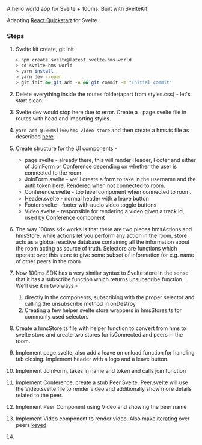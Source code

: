 A hello world app for Svelte + 100ms. Built with SvelteKit.

Adapting [React Quickstart](https://www.100ms.live/docs/javascript/v2/guides/react-quickstart) for Svelte.

### Steps

1. Svelte kit create, git init
   ```sh
   > npm create svelte@latest svelte-hms-world
   > cd svelte-hms-world
   > yarn install
   > yarn dev --open
   > git init && git add -A && git commit -m "Initial commit"
   ```

2. Delete everything inside the routes folder(apart from styles.css) - let's start clean.
3. Svelte dev would stop here due to error. Create a +page.svelte file in routes with head and importing styles.
4. `yarn add @100mslive/hms-video-store` and then create a hms.ts file as described [here](https://www.100ms.live/docs/javascript/v2/features/integration#java-script).
5. Create structure for the UI components -
   - page.svelte - already there, this will render Header, Footer and either of JoinForm or Conference depending on whether the user is connected to the room. 
   - JoinForm.svelte - we'll create a form to take in the username and the auth token here. Rendered when not connected to room.
   - Conference.svelte - top level component when connected to room. 
   - Header.svelte - normal header with a leave button
   - Footer.svelte - footer with audio video toggle buttons
   - Video.svelte - responsible for rendering a video given a track id, used by Conference component
6. The way 100ms sdk works is that there are two pieces hmsActions and hmsStore, while actions let you perform any action in the room, store acts as a global reactive database containing all the information about the room acting as source of truth. Selectors are functions which operate over this store to give some subset of information for e.g. name of other peers in the room.
7. Now 100ms SDK has a very similar syntax to Svelte store in the sense that it has a subscribe function which returns unsubscribe function. We'll use it in two ways - 
   1. directly in the components, subscribing with the proper selector and calling the unsubscribe method in onDestroy
   2. Creating a few helper svelte store wrappers in hmsStores.ts for commonly used selectors
8. Create a hmsStore.ts file with helper function to convert from hms to svelte store and create two stores for isConnected and peers in the room.
9. Implement page.svelte, also add a leave on unload function for handling tab closing. Implement header with a logo and a leave button.
10. Implement JoinForm, takes in name and token and calls join function
11. Implement Conference, create a stub Peer.Svelte. Peer.svelte will use the Video.svelte file to render video and additionally show more details related to the peer.
12. Implement Peer Component using Video and showing the peer name
13. Implement Video component to render video. Also make iterating over peers [keyed](https://svelte.dev/tutorial/keyed-each-blocks).
14. 